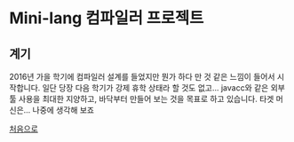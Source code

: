 # Mini-lang 컴파일러 프로젝트

## 계기
 2016년 가을 학기에 컴파일러 설계를 들었지만 뭔가 하다 만 것 같은 느낌이 들어서 시작합니다. 일단 당장 다음 학기가 강제 휴학 상태라 할 것도 없고... javacc와 같은 외부 툴 사용을 최대한 지양하고, 바닥부터 만들어 보는 것을 목표로 하고 있습니다. 타겟 머신은... 나중에 생각해 보죠

[처음으로](https://minolee.github.io)